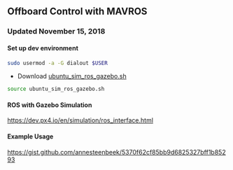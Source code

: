 ## Offboard Control with MAVROS

### Updated November 15, 2018

#### Set up dev environment

```sh
sudo usermod -a -G dialout $USER
```
* Download [ubuntu_sim_ros_gazebo.sh]
```sh
source ubuntu_sim_ros_gazebo.sh
```

#### ROS with Gazebo Simulation
https://dev.px4.io/en/simulation/ros_interface.html

#### Example Usage
https://gist.github.com/annesteenbeek/5370f62cf85bb9d6825327bff1b85293

[ubuntu_sim_ros_gazebo.sh]: <https://raw.githubusercontent.com/PX4/Devguide/master/build_scripts/ubuntu_sim_ros_gazebo.sh>
